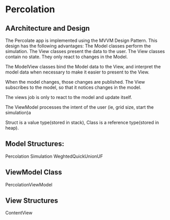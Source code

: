 # Percolation

## AArchitecture and Design
 The Percolate app is implemented using the MVVM Design Pattern.
This design has the following advantages:
The Model classes perform the simulation.
The View classes present the data to the user.  The View classes contain
no state. They only react to changes in the Model.

The ModelView classes bind the Model data to the View, and interpret the
model data when necessary to make it easier to present to the View.


When the model changes, those changes are published.
The View subscribes to the model, so that it notices changes in the model.

The views job is only to react to the model and update itself.

The ViewModel processes the intent of the user (ie, grid size, start the simulation)a

Struct is a value type(stored in stack), Class is a reference type(stored in heap).

## Model Structures:
  Percolation
  Simulation
  WeghtedQuickUnionUF

## ViewModel Class
  PercolationViewModel

## View Structures
 ContentView

